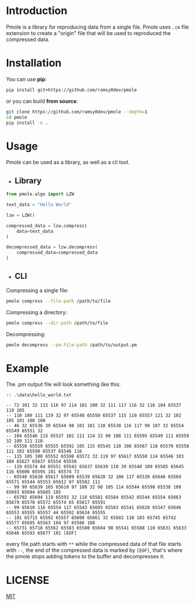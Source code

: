 
# Introduction

Pmole is a library for reproducing data from a single file.
Pmole uses `.cm` file extension to create a "origin" file that will be used to reproduced the compressed data.

# Installation

You can use **pip**:

```bash
pip install git+https://github.com/ramsy0dev/pmole
```

or you can build **from source**:

```bash
git clone https://github.com/ramsy0dev/pmole --depth=1
cd pmole
pip install -e .
```

# Usage

Pmole can be used as a library, as well as a cli tool.

* ## Library

```python
from pmole.algo import LZW

text_data = "Hello World"

lzw = LZW()

compressed_data = lzw.compress(
    data=text_data
)

decompressed_data = lzw.decompress(
    compressed_data=compressed_data
)
```

* ## CLI

Compressing a single file:

```bash
pmole compress --file-path /path/to/file
```

Compressing a directory:

```bash
pmole compress --dir-path /path/to/file
```

Decompressing:

```bash
pmole decompress --pm-file-path /path/to/output.pm
```

# Example

The .pm output file will look something like this:

```
:: .\data\hello_world.txt

-- 72 101 32 115 116 97 114 101 100 32 111 117 116 32 116 104 65537 119 105
-- 110 100 111 119 32 97 65548 65550 65537 115 110 65557 121 32 102 105 101 108 100
-- 46 32 65536 39 65544 98 101 101 110 65538 116 117 99 107 32 65554 65549 65551 32
-- 104 65546 115 65537 102 111 114 32 99 108 111 65595 65549 111 65559 32 109 111 110
-- 65550 65559 65555 65592 105 115 65545 110 108 65567 118 65570 65558 111 102 65590 65537 65546 116
-- 115 105 100 65552 65598 65572 32 119 97 65617 65550 114 65546 103 104 65627 65637 65554 65556
-- 119 65574 84 65551 65542 65637 65639 110 39 65548 109 65585 65645 116 65606 65595 101 65574 73
-- 65548 65638 65617 65609 65539 65620 32 106 117 65539 65646 65569 65571 65544 65553 65612 97 65582 111
-- 99 99 65639 105 65610 97 108 32 98 105 114 65544 65598 65538 109 65693 65694 65685 105
-- 65702 65694 119 65593 32 118 65581 65584 65542 65544 65554 65663 65679 65570 65572 65574 65 65617 65591
-- 99 65610 116 65554 117 65543 65605 65583 65541 65628 65547 65646 65553 65555 65557 44 65592 65634 65555
-- 101 65715 65592 65557 65608 65661 32 65602 110 103 65745 65742 65577 65695 65563 104 97 65586 108
-- 65731 65718 65562 65583 65580 65694 98 65541 65588 110 65631 65633 65646 65593 65677 101 [EOF]
```

every file path starts with `**` while the compressed data of that file starts with `--`, the end of the compressed data is marked by `[EOF]`, that's where the pmole stops adding tokens to the buffer and decompresses it.

# LICENSE

[MIT](https://github.com/ramsy0dev/pmole/blob/main/LICENSE)
